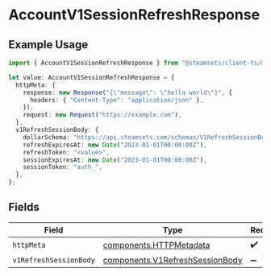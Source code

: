 # AccountV1SessionRefreshResponse

## Example Usage

```typescript
import { AccountV1SessionRefreshResponse } from "@steamsets/client-ts/models/operations";

let value: AccountV1SessionRefreshResponse = {
  httpMeta: {
    response: new Response("{\"message\": \"hello world\"}", {
      headers: { "Content-Type": "application/json" },
    }),
    request: new Request("https://example.com"),
  },
  v1RefreshSessionBody: {
    dollarSchema: "https://api.steamsets.com/schemas/V1RefreshSessionBody.json",
    refreshExpiresAt: new Date("2023-01-01T00:00:00Z"),
    refreshToken: "<value>",
    sessionExpiresAt: new Date("2023-01-01T00:00:00Z"),
    sessionToken: "auth_",
  },
};
```

## Fields

| Field                                                                              | Type                                                                               | Required                                                                           | Description                                                                        |
| ---------------------------------------------------------------------------------- | ---------------------------------------------------------------------------------- | ---------------------------------------------------------------------------------- | ---------------------------------------------------------------------------------- |
| `httpMeta`                                                                         | [components.HTTPMetadata](../../models/components/httpmetadata.md)                 | :heavy_check_mark:                                                                 | N/A                                                                                |
| `v1RefreshSessionBody`                                                             | [components.V1RefreshSessionBody](../../models/components/v1refreshsessionbody.md) | :heavy_minus_sign:                                                                 | OK                                                                                 |